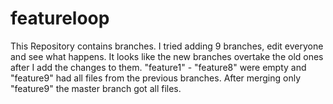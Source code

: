 # featureloop
This Repository contains branches.
I tried adding 9 branches, edit everyone and see what happens.
It looks like the new branches overtake the old ones after I add the changes to them.
"feature1" - "feature8" were empty and "feature9" had all files from the previous branches.
After merging only "feature9" the master branch got all files.
